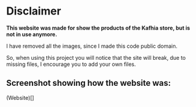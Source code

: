 # Disclaimer
**This website was made for show the products of the Kafhia store, but is not in use anymore.**

I have removed all the images, since I made this code public domain.

So, when using this project you will notice that the site will break, due to missing files, I encourage you to add your own files.

## Screenshot showing how the website was:
(Website)[]
